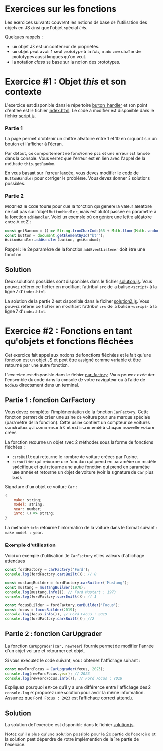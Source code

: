 # Exercices sur les fonctions

Les exercices suivants couvrent les notions de base de l'utilisation des objets en JS ainsi que l'objet spécial _this_.

Quelques rappels : 
- un objet JS est un conteneur de propriétés.
- un objet peut avoir 1 seul prototype à la fois, mais une chaîne de prototypes aussi longues qu'on veut.
- la notation _class_ se base sur la notion des prototypes.


# Exercice #1 : Objet _this_ et son contexte

L'exercice est disponible dans le répertoire [button_handler](./button_handler/) et son point d'entrée est le fichier [index.html](./button_handler/index.html). Le code à modifier est disponible dans le fichier [script.js](./button_handler/script.js).

### Partie 1
La page permet d'obtenir un chiffre aléatoire entre 1 et 10 en cliquant sur un bouton et l'afficher à l'écran.

Par défaut, ce comportement ne fonctionne pas et une erreur est lancée dans la console. Vous verrez que l'erreur est en lien avec l'appel de la méthode `this.getRandom`.

En vous basant sur l'erreur lancée, vous devez modifier le code de `ButtonHandler` pour corriger le problème. Vous devez donner 2 solutions possibles.

### Partie 2 

Modifiez le code fourni pour que la fonction qui génère la valeur aléatoire ne soit pas sur l'objet `ButtonHandler`, mais est plutôt passée en paramètre à la fonction `addHandler`. Voici un exemple où on génère une lettre aléatoire entre A et Z :

```js
const getRandom = () => String.fromCharCode(65 + Math.floor(Math.random() * 26));
const button = document.getElementById("btn");
ButtonHandler.addHandler(button, getRandom);
```

Rappel : le 2e paramètre de la fonction `addEventListener` doit être une fonction.

## Solution

Deux solutions possibles sont disponibles dans le fichier [solution.js](./button_handler/solution.js). Vous pouvez référer ce fichier en modifiant l'attribut `src` de la balise `<script>` à la ligne 7 d'`index.html`. 

La solution de la partie 2 est disponible dans le ficiher [solution2.js](./button_handler/solution2.js). Vous pouvez référer ce fichier en modifiant l'attribut `src` de la balise `<script>` à la ligne 7 d'`index.html`. 


# Exercice #2 : Fonctions en tant qu'objets et fonctions fléchées

Cet exercice fait appel aux notions de fonctions fléchées et le fait qu'une fonction est un objet JS et peut être assigné comme variable et être retourné par une autre fonction.

L'exercice est disponible dans le fichier [car_factory](./car_factory/car_factory.js). Vous pouvez exécuter l'ensemble du code dans la console de votre navigateur ou à l'aide de `NodeJS` directement dans un terminal.

## Partie 1 : fonction CarFactory

Vous devez compléter l'implémentation de la fonction `CarFactory`. Cette fonction permet de créer une usine de voiture pour une marque spéciale (paramètre de la fonction). Cette usine contient un compteur de voitures construites qui commence à 0 et est incrémenté à chaque nouvelle voiture créée.

La fonction retourne un objet avec 2 méthodes sous la forme de fonctions fléchées : 
- `carsBuilt` qui retourne le nombre de voiture créées par l'usine.
- `carBuilder` qui retourne une fonction qui prend en paramètre un modèle spécifique et qui retourne une autre fonction qui prend en paramètre une année et retourne un objet de voiture (voir la signature de `Car` plus bas).

Signature d'un objet de voiture `Car` :
```js
{
    make: string;
    model: string;
    year: number;
    info: () => string;
}
```

La méthode `info` retourne l'information de la voiture dans le format suivant : `make model : year`. 

### Exemple d'utilisation

Voici un exemple d'utilisation de `CarFactory` et les valeurs d'affichage attendues

```js
const fordFactory = CarFactory('Ford');
console.log(fordFactory.carsBuilt()); // 0

const mustangBuilder = fordFactory.carBuilder('Mustang');
const mustang = mustangBuilder(1970);
console.log(mustang.info()); // Ford Mustant : 1970
console.log(fordFactory.carsBuilt()); // 1

const focusBuilder = fordFactory.carBuilder('Focus');
const focus = focusBuilder(2019);
console.log(focus.info()); // Ford Focus : 2019
console.log(fordFactory.carsBuilt()); //2
```

## Partie 2 : fonction CarUpgrader

La fonction `CarUpgrader(car, newYear)` fournie permet de modifier l'année d'un objet voiture et retourner cet objet.

Si vous exécutez le code suivant, vous obtenez l'affichage suivant :
```js
const newFordFocus = CarUpgrader(focus, 2023);
console.log(newFordFocus.year); // 2023
console.log(newFordFocus.info()); // Ford Focus : 2019
```

Expliquez pourquoi est-ce qu'il y a une différence entre l'affichage des 2 `console.log` et proposez une solution pour avoir la même information. Assumez que `Ford Focus : 2023` est l'affichage correct attendu.


## Solution

La solution de l'exercice est disponible dans le fichier [solution.js](./car_factory/solution.js).

Notez qu'il a plus qu'une solution possible pour la 2e partie de l'exercice et la solution peut dépendre de votre implémention de la 1re partie de l'exercice.